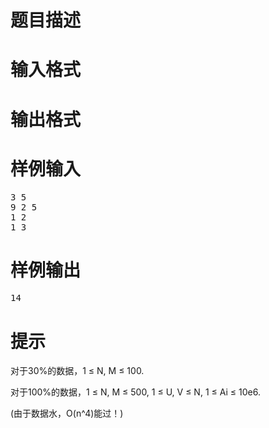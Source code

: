 

# 题目描述



# 输入格式



# 输出格式



# 样例输入


<pre>3 5
9 2 5
1 2
1 3
</pre>

# 样例输出


<pre>14
</pre>

# 提示


<p>
对于30%的数据，1 ≤ N, M ≤ 100.
</p>
<p>
对于100%的数据，1 ≤ N, M ≤ 500, 1 ≤ U, V ≤ N, 1 ≤ Ai ≤ 10e6.
</p>
<p>
(由于数据水，O(n^4)能过！)
</p>
